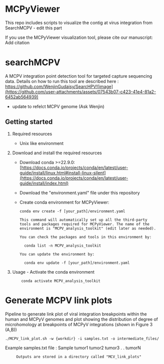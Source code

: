 # MCPyViewer 
This repo includes scripts to visualize the contig at virus integration from SearchMCPV - edit this part 

If you use the MCPyViewer visualization tool, please cite our manuscript:
Add citation

# searchMCPV
A MCPV integration point detection tool for targeted capture sequencing data. Details on how to run this tool are described here : https://github.com/WenjinGudaisy/SearcHPV![image](https://github.com/user-attachments/assets/07543b07-c423-41e4-81a2-6452ab564939)
- update to refelct MCPV genome (Ask Wenjin)

## Getting started

1. Required resources
    - Unix like environment
2. Download and install the required resources
    - Download conda >=22.9.0: [https://docs.conda.io/projects/conda/en/latest/user-guide/install/linux.html#install-linux-silent](https://docs.conda.io/projects/conda/en/latest/user-guide/install/index.html)
    - Download the "environment.yaml" file under this repository
    - Create conda environment for MCPyViewer:

          conda env create -f [your_path]/environment.yaml

          This command will automatically set up all the third-party tools and packages required for MCPyViewer. The name of the environment is "MCPV_analysis_toolkit" (edit later as needed).

          You can check the packages and tools in this environment by:

            conda list -n MCPV_analysis_toolkit

          You can update the environment by:

            conda env update -f [your_path]/environment.yaml

 3. Usage
        - Activate the conda environment

            conda activate MCPV_analysis_toolkit

 # Generate MCPV link plots 
 Pipeline to generate link plot of viral integration breakpoints within the human and MCPyV genomes and plot showing the distribution of degree of microhomology at breakpoints of MCPyV integrations (shown in Figure 3 (A,B))

    ./MCPV_link_plot.sh -w {workdir} -i samples.txt -o intermediate_files/

Example samples.txt file :
    Sample
    tumor1
    tumor2
    tumor3
    .
    .
    tumorN

     
         Outputs are stored in a directory called "MCV_link_plots" 
    



